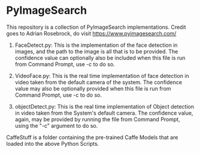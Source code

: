 # PyImageSearch
This repository is a collection of PyImageSearch implementations. Credit goes to Adrian Rosebrock, do visit https://www.pyimagesearch.com/

1. FaceDetect.py: This is the implementation of the face detection in images, and the path to the image is all that is to be provided. The confidence value can optionally also be included when this file is run from Command Prompt, use -c to do so.

2. VideoFace.py: This is the real time implementation of face detection in video taken from the default camera of the system. The confidence value may also be optionally provided when this file is run from Command Prompt, use -c to do so.

3. objectDetect.py: This is the real time implementation of Object detection in video taken from the System's default camera. The confidence value, again, may be provided by running the file from Command Prompt, using the "-c" argument to do so.

CaffeStuff is a folder containing the pre-trained Caffe Models that are loaded into the above Python Scripts.
